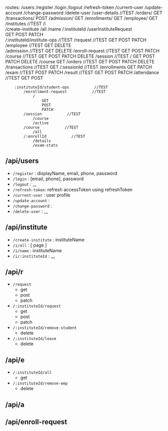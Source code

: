 routes:
    /users
        /register
        /login
        /logout 
        /refresh-token
        /current-user
        /update-account
        /change-password
        /delete-user
    /user-details           //TEST
        /orders/
            GET
        /transactions/
            POST
        /admission/
            GET
        /enrollments/
            GET
        /employee/
            GET
    /institutes             //TEST
        /i                  
            /create-institute
            /all
            /name
            /:instituteId
        /userInstituteRequest           
            GET
            POST
            PATCH    
        /:instituteId/institute-ops           //TEST
            /request           //TEST
                GET
                POST
                PATCH
            /employee           //TEST
                GET
                DELETE            
            /admission           //TEST
                GET
                DELETE
            /enroll-request           //TEST
                GET
                POST
                PATCH
            /course           //TEST
                GET
                POST
                PATCH
                DELETE
            /session           //TEST
                /
                    GET
                    POST
                    PATCH
                    DELETE
                /course
                    GET
            /orders           //TEST
                GET
                POST
                PATCH
                DELETE
            /transactions           //TEST
                GET
            /:sessionId           //TEST
                /enrollments
                    GET
                    PATCH
                /exam           //TEST
                    POST
                    PATCH
                /result           //TEST
                    GET
                    POST
                    PATCH
                /attendance           //TEST
                    GET
                    POST

        :instituteId/student-ops           //TEST
            /enrollment-request           //TEST
                /
                    GET
                    POST
                    PATCH
            /session           //TEST
                /course
                /active
            /course           //TEST
                /all
            /:enrollId           //TEST
                /details
                /exam-stats


## /api/users
- `/register` : displayName, email, phone, password <br>
- `/login` : [email, phone], password <br>
- `/logout` : __ <br>
- `/refresh-token`: refresh accessToken using refreshToken
- `/current-user` : user profile <br>
- `/update-account` : <br>
- `/change-password` : <br>
- `/delete-user` : __
## /api/institute
- `/create-institute` : instituteName <br>
- `/i/all` : [ page ] <br>
- `/i/name` : instituteName <br>
- `/i/:instituteId` : __ <br>
## /api/r
- `/request` <br>
    - get
    - post
    - patch
- `/:instituteId/request`
    - get 
    - post
    - patch
- `/:instituteId/remove-student`
    - delete
- `/:instituteId/leave`
    - delete
## /api/e
- `/:instituteId/all`
    - get
- `/:instituteId/remove-emp`
    - delete
## /api/a
## /api/enroll-request